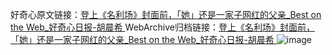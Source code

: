 好奇心原文链接：[登上《名利场》封面前，「她」还是一家子网红的父亲_Best on the Web_好奇心日报-胡晨希 ](https://www.qdaily.com/articles/10352.html)
WebArchive归档链接：[登上《名利场》封面前，「她」还是一家子网红的父亲_Best on the Web_好奇心日报-胡晨希 ](http://web.archive.org/web/20171122114026/http://www.qdaily.com:80/articles/10352.html)
![image](http://ww3.sinaimg.cn/large/007d5XDply1g3vwgax9ddj30u032wqsf)